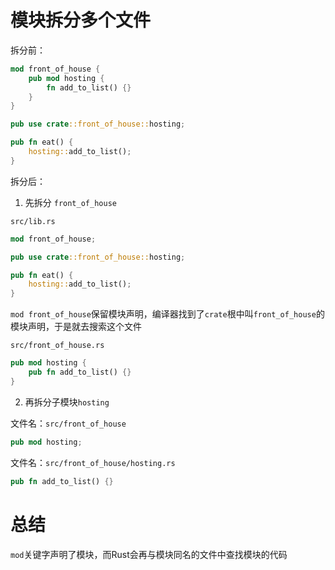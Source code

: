 # 模块拆分多个文件

拆分前：

```rs
mod front_of_house {
    pub mod hosting {
        fn add_to_list() {}
    }
}

pub use crate::front_of_house::hosting;

pub fn eat() {
    hosting::add_to_list();
}
```

拆分后：

1. 先拆分 `front_of_house`

`src/lib.rs`

```rs
mod front_of_house;

pub use crate::front_of_house::hosting;

pub fn eat() {
    hosting::add_to_list();
}
```

`mod front_of_house`保留模块声明，编译器找到了`crate`根中叫`front_of_house`的模块声明，于是就去搜索这个文件

`src/front_of_house.rs`

```rs
pub mod hosting {
    pub fn add_to_list() {}
}
```


2. 再拆分子模块`hosting`

文件名：`src/front_of_house`

```rs
pub mod hosting;
```

文件名：`src/front_of_house/hosting.rs`

```rs
pub fn add_to_list() {}
```


# 总结

`mod`关键字声明了模块，而Rust会再与模块同名的文件中查找模块的代码